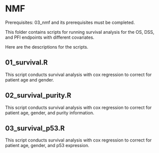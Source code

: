 # NMF

Prerequisites: 03_nmf and its prerequisites must be completed.

This folder contains scripts for running survival analysis for the OS, DSS, and PFI endpoints with different covariates.


Here are the descriptions for the scripts.


## 01_survival.R

This script conducts survival analysis with cox regression to correct for patient age and gender.

## 02_survival_purity.R

This script conducts survival analysis with cox regression to correct for patient age, gender, and purity information.

## 03_survival_p53.R

This script conducts survival analysis with cox regression to correct for patient age, gender, and p53 expression.
